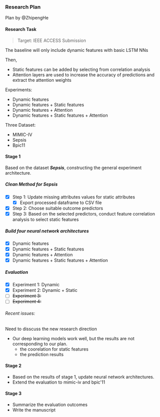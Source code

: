 ### Research Plan

Plan by @ZhipengHe

<!-- Supervised by @ChunOuyang and @CatarinaMoreira -->

#### Research Task

> Target: IEEE ACCESS Submission

The baseline will only include dynamic features with basic LSTM NNs

Then,
- Static features can be added by selecting from correlation analysis 
- Attention layers are used to increase the accuracy of predictions and extract the attention weights

Experiments:

- Dynamic features 
- Dynamic features + Static features
- Dynamic features + Attention
- Dynamic features + Static features + Attention

Three Dataset:

- MIMIC-IV
- Sepsis
- Bpic11

#### Stage 1

Based on the dataset ***Sepsis***, constructing the general experiment architecture.

##### Clean Method for Sepsis

- [x] Step 1: Update missing attributes values for static attributes
    - [x] Export processed dataframe to CSV file
- [x] Step 2: Choose suitable outcome predictors
- [x] Step 3: Based on the selected predictors, conduct feature correlation analysis to select static features

##### Build four neural network architectures

- [x] Dynamic features 
- [x] Dynamic features + Static features
- [x] Dynamic features + Attention
- [x] Dynamic features + Static features + Attention

##### Evaluation

- [x] Experiment 1: Dynamic
- [x] Experiment 2: Dynamic + Static
- [ ] ~~Experiment 3:~~
- [ ] ~~Experiment 4:~~

###### Recent issues:

Need to disscuss the new research direction

- Our deep learning models work well, but the results are not corresponding to our plan. 
    - the coorelation for static features
    - the prediction results

#### Stage 2

- Based on the results of stage 1, update neural network architectures.
- Extend the evaluation to mimic-iv and bpic'11

#### Stage 3

- Summarize the evaluation outcomes
- Write the manuscript

